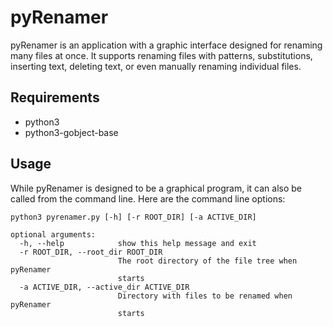 # pyRenamer

pyRenamer is an application with a graphic interface designed for renaming many files at once. It supports renaming files with patterns, substitutions, inserting text, deleting text, or even manually renaming individual files. 

[](./screenshots/screenshot.png)

## Requirements
- python3
- python3-gobject-base

## Usage

While pyRenamer is designed to be a graphical program, it can also be called from the command line. Here are the command line options:

```
python3 pyrenamer.py [-h] [-r ROOT_DIR] [-a ACTIVE_DIR]

optional arguments:
  -h, --help            show this help message and exit
  -r ROOT_DIR, --root_dir ROOT_DIR
                        The root directory of the file tree when pyRenamer
                        starts
  -a ACTIVE_DIR, --active_dir ACTIVE_DIR
                        Directory with files to be renamed when pyRenamer
                        starts
```
